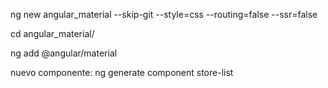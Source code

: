 ng new angular_material --skip-git --style=css --routing=false --ssr=false

cd angular_material/

ng add @angular/material

nuevo componente: ng generate component store-list